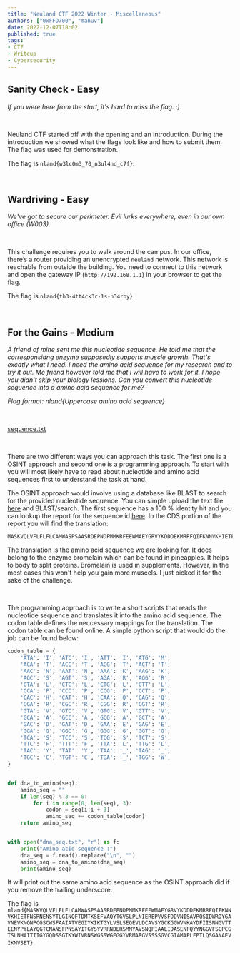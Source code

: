 ```yaml
---
title: "Neuland CTF 2022 Winter - Miscellaneous"
authors: ["0xFFD700", "manuv"]
date: 2022-12-07T18:02
published: true
tags:
- CTF
- Writeup
- Cybersecurity
---
```


## Sanity Check - Easy

*If you were here from the start, it's hard to miss the flag. :)*

<br>

Neuland CTF started off with the opening and an introduction. During the introduction we showed what the flags look like and how to submit them. The flag was used for demonstration.

The flag is `nland{w3lc0m3_70_n3ul4nd_c7f}`.

<br>

## Wardriving - Easy

*We've got to secure our perimeter. Evil lurks everywhere, even in our own office (W003).*

<br>

This challenge requires you to walk around the campus. In our office, there’s a router providing an unencrypted `neuland` network. This network is reachable from outside the building. You need to connect to this network and open the gateway IP (`http://192.168.1.1`) in your browser to get the flag.

The flag is `nland{th3-4tt4ck3r-1s-n34rby}`.

<br>

## For the Gains - Medium

*A friend of mine sent me this nucleotide sequence. He told me that the corresponsidng enzyme supposedly supports muscle growth. That's excatly what I need. I need the amino acid sequence for my research and to try it out. Me friend however told me that I will have to work for it. I hope you didn't skip your biology lessions. Can you convert this nucleotide sequence into a amino acid sequence for me?*

*Flag format: nland{Uppercase amino acid sequence}*

<br>

[sequence.txt](/files/neuland-ctf-12-2022/sequence.txt)

<br>

There are two different ways you can approach this task. The first one is a OSINT approach and second one is a programming approach. To start with you will most likely have to read about nucleotide and amino acid sequences first to understand the task at hand.

The OSINT approach would involve using a database like BLAST to search for the provided nucleotide sequence. You can simple upload the text file [here](https://blast.ncbi.nlm.nih.gov/Blast.cgi?PROGRAM=blastn&PAGE_TYPE=BlastSearch&LINK_LOC=blasthome) and BLAST/search. The first sequence has a 100 % identity hit and you can lookup the report for the sequence id [here](https://www.ncbi.nlm.nih.gov/nucleotide/D14059.1?report=genbank&log$=nuclalign&blast_rank=1&RID=SA4RU1DU016). In the CDS portion of the report you will find the translation: 
```
MASKVQLVFLFLFLCAMWASPSAASRDEPNDPMMKRFEEWMAEYGRVYKDDDEKMRRFQIFKNNVKHIETFNSRNENSYTLGINQFTDMTKSEFVAQYTGVSLPLNIEREPVVSFDDVNISAVPQSIDWRDYGAVNEVKNQNPCGSCWSFAAIATVEGIYKIKTGYLVSLSEQEVLDCAVSYGCKGGWVNKAYDFIISNNGVTTEENYPYLAYQGTCNANSFPNSAYITGYSYVRRNDERSMMYAVSNQPIAALIDASENFQYYNGGVFSGPCGTSLNHAITIIGYGQDSSGTKYWIVRNSWGSSWGEGGYVRMARGVSSSSGVCGIAMAPLFPTLQSGANAEVIKMVSET
```

The translation is the amino acid sequence we are looking for. It does belong to the enzyme bromelain which can be found in pineapples. It helps to body to split proteins. Bromelain is used in supplements. However, in the most cases this won't help you gain more muscels. I just picked it for the sake of the challenge.

<br>

The programming approach is to write a short scripts that reads the nucleotide sequence and translates it into the amino acid sequence. The codon table defines the neccessary mappings for the translation. The codon table can be found online. A simple python script that would do the job can be found below:

```python
codon_table = {
    'ATA': 'I', 'ATC': 'I', 'ATT': 'I', 'ATG': 'M',
    'ACA': 'T', 'ACC': 'T', 'ACG': 'T', 'ACT': 'T',
    'AAC': 'N', 'AAT': 'N', 'AAA': 'K', 'AAG': 'K',
    'AGC': 'S', 'AGT': 'S', 'AGA': 'R', 'AGG': 'R',
    'CTA': 'L', 'CTC': 'L', 'CTG': 'L', 'CTT': 'L',
    'CCA': 'P', 'CCC': 'P', 'CCG': 'P', 'CCT': 'P',
    'CAC': 'H', 'CAT': 'H', 'CAA': 'Q', 'CAG': 'Q',
    'CGA': 'R', 'CGC': 'R', 'CGG': 'R', 'CGT': 'R',
    'GTA': 'V', 'GTC': 'V', 'GTG': 'V', 'GTT': 'V',
    'GCA': 'A', 'GCC': 'A', 'GCG': 'A', 'GCT': 'A',
    'GAC': 'D', 'GAT': 'D', 'GAA': 'E', 'GAG': 'E',
    'GGA': 'G', 'GGC': 'G', 'GGG': 'G', 'GGT': 'G',
    'TCA': 'S', 'TCC': 'S', 'TCG': 'S', 'TCT': 'S',
    'TTC': 'F', 'TTT': 'F', 'TTA': 'L', 'TTG': 'L',
    'TAC': 'Y', 'TAT': 'Y', 'TAA': '_', 'TAG': '_',
    'TGC': 'C', 'TGT': 'C', 'TGA': '_', 'TGG': 'W',
}


def dna_to_amino(seq):
    amino_seq = ""
    if len(seq) % 3 == 0:
        for i in range(0, len(seq), 3):
            codon = seq[i:i + 3]
            amino_seq += codon_table[codon]
    return amino_seq


with open("dna_seq.txt", "r") as f:
    print("Amino acid sequence :")
    dna_seq = f.read().replace("\n", "")
    amino_seq = dna_to_amino(dna_seq)
    print(amino_seq)
```

It will print out the same amino acid sequence as the OSINT approach did if you remove the trailing underscore.

The flag is `nland{MASKVQLVFLFLFLCAMWASPSAASRDEPNDPMMKRFEEWMAEYGRVYKDDDEKMRRFQIFKNNVKHIETFNSRNENSYTLGINQFTDMTKSEFVAQYTGVSLPLNIEREPVVSFDDVNISAVPQSIDWRDYGAVNEVKNQNPCGSCWSFAAIATVEGIYKIKTGYLVSLSEQEVLDCAVSYGCKGGWVNKAYDFIISNNGVTTEENYPYLAYQGTCNANSFPNSAYITGYSYVRRNDERSMMYAVSNQPIAALIDASENFQYYNGGVFSGPCGTSLNHAITIIGYGQDSSGTKYWIVRNSWGSSWGEGGYVRMARGVSSSSGVCGIAMAPLFPTLQSGANAEVIKMVSET}`.
